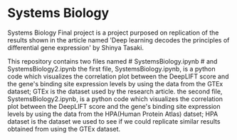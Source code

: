 # Systems Biology
Systems Biology Final project is a project purposed on replication of the results shown in the article named 'Deep learning decodes the principles of differential gene expression' by Shinya Tasaki. 

This repository contains two files named # SystemsBiology.ipynb # and SystemsBiology2.ipynb
the first file, SystemsBiology.ipynb, is a python code which visualizes the correlation plot between the DeepLIFT score and the gene's binding site expression levels by using the data from the GTEx dataset; GTEx is the dataset used by the research article. 
the second file, SystemsBiology2.ipynb, is a python code which visualizes the correlation plot between the DeepLIFT score and the gene's binding site expression levels by using the data from the HPA(Human Protein Atlas) datset; HPA dataset is the dataset we used to see if we could replicate similar results obtained from using the GTEx dataset. 

